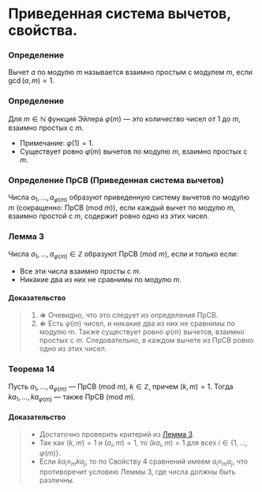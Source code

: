 # Приведенная система вычетов, свойства.

### **Определение**

Вычет $a$ по модулю $m$ называется взаимно простым с модулем $m$, если $\gcd(a, m) = 1$.

### **Определение**

Для $m \in \mathbb{N}$ функция Эйлера $\varphi(m)$ — это количество чисел от $1$ до $m$, взаимно простых с $m$.

+ Примечание: $\varphi(1) = 1$.
+ Существует ровно $\varphi(m)$ вычетов по модулю $m$, взаимно простых с $m$.

### **Определение ПрСВ (Приведенная система вычетов)**

Числа $a_1, \dots, a_{\varphi(m)}$ образуют приведенную систему вычетов по модулю $m$ (сокращенно: ПрСВ (mod $m$)), если каждый вычет по модулю $m$, взаимно простой с $m$, содержит ровно одно из этих чисел.

### **Лемма 3**

Числа $a_1, \dots, a_{\varphi(m)} \in \mathbb{Z}$ образуют ПрСВ (mod $m$), если и только если:

+ Все эти числа взаимно просты с $m$.
+ Никакие два из них не сравнимы по модулю $m$.

#### **Доказательство**

> 1. **⇒** Очевидно, что это следует из определения ПрСВ.
> 2. **⇐** Есть $\varphi(m)$ чисел, и никакие два из них не сравнимы по модулю $m$. Также существует ровно $\varphi(m)$ вычетов, взаимно простых с $m$. Следовательно, в каждом вычете из ПрСВ ровно одно из этих чисел.

### **Теорема 14**

Пусть $a_1, \dots, a_{\varphi(m)}$ — ПрСВ (mod $m$), $k \in \mathbb{Z}$, причем $(k, m) = 1$. Тогда $ka_1, \dots, ka_{\varphi(m)}$ — также ПрСВ (mod $m$).

#### **Доказательство**

> - Достаточно проверить критерий из [Лемма 3](#лемма-3).
> - Так как $(k, m) = 1$ и $(a_i, m) = 1$, то $(ka_i, m) = 1$ для всех $i \in \{1, \dots, \varphi(m)\}$.
> - Если $ka_i \equiv_m ka_j$, то по Свойству 4 сравнений имеем $a_i \equiv_m a_j$, что противоречит условию Леммы 3, где числа должны быть различны.
